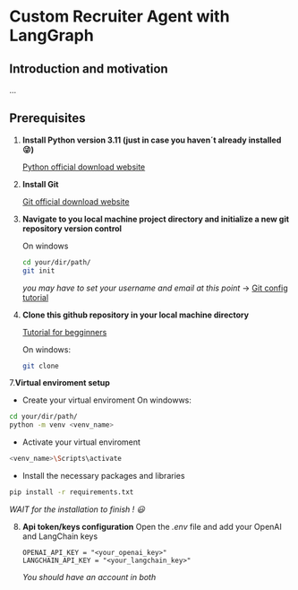 # **Custom Recruiter Agent with LangGraph**

## **Introduction and motivation**

...

## **Prerequisites**

1. **Install Python version 3.11 (just in case you haven´t already installed :stuck_out_tongue_winking_eye:)**

   [Python official download website](https://www.python.org/downloads/)

3. **Install Git**

   [Git official download website](https://www.git-scm.com/downloads)

4. **Navigate to you local machine project directory and initialize a new git repository version control**

   On windows
   ```sh
   cd your/dir/path/
   git init
   ```
   *you may have to set your username and email at this point* -> [Git config tutorial](https://www.youtube.com/watch?v=yDntCIs-IJM)
   
5. **Clone this github repository in your local machine directory**

   [Tutorial for begginners](https://www.youtube.com/watch?v=q9wc7hUrW8U)
   
   On windows:
   ```sh
   git clone 
   ```
   
7.**Virtual enviroment setup**
  
  - Create your virtual enviroment
  On windowws:
  ```sh
  cd your/dir/path/
  python -m venv <venv_name>
  ```
  - Activate your virtual enviroment
  ```sh
  <venv_name>\Scripts\activate
  ```
  - Install the necessary packages and libraries
  ```sh
  pip install -r requirements.txt
  ```
*WAIT for the installation to finish ! :smiley:*

8. **Api token/keys configuration**
   Open the *.env* file and add your OpenAI and LangChain keys
   ```
   OPENAI_API_KEY = "<your_openai_key>"
   LANGCHAIN_API_KEY = "<your_langchain_key>"
   ```
   *You should have an account in both*



